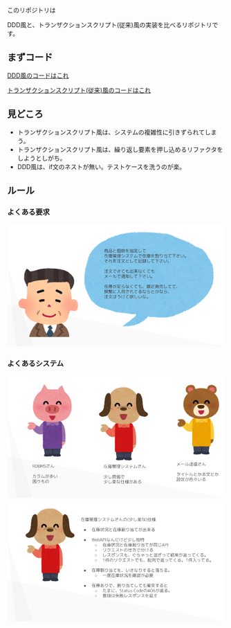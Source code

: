 このリポジトリは

DDD風と、トランザクションスクリプト(従来)風の実装を比べるリポジトリです。

## まずコード

[DDD風のコードはこれ](https://github.com/saitofjp/DDD-vs-TransactionScript/blob/master/src/main/java/com/example/demo/service/Impl/OrderServiceDDDImpl.java#L44)

[トランザクションスクリプト(従来)風のコードはこれ](https://github.com/saitofjp/DDD-vs-TransactionScript/blob/master/src/main/java/com/example/demo/service/Impl/OrderServiceTransactionScriptImpl.java#L34)


## 見どころ

* トランザクションスクリプト風は、システムの複雑性に引きずられてしまう。
* トランザクションスクリプト風は、繰り返し要素を押し込めるリファクタをしようとしがち。
* DDD風は、if文のネストが無い。テストケースを洗うのが楽。

## ルール

### よくある要求

![要求](https://raw.githubusercontent.com/saitofjp/DDD-vs-TransactionScript/master/docs/requirements.png)

### よくあるシステム

![構成](https://raw.githubusercontent.com/saitofjp/DDD-vs-TransactionScript/master/docs/system-overview.png)
![詳細](https://raw.githubusercontent.com/saitofjp/DDD-vs-TransactionScript/master/docs/system-detail.png)
